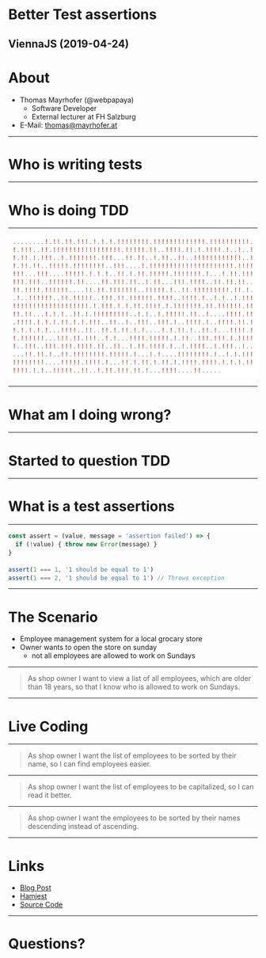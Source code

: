 # Better Test assertions

ViennaJS (2019-04-24)
---

# About

- Thomas Mayrhofer (@webpapaya)
  - Software Developer
  - External lecturer at FH Salzburg
- E-Mail: thomas@mayrhofer.at

---

# Who is writing tests

----

# Who is doing TDD

----

![failing tests](assets/failing_tests.png)

----

# What am I doing wrong? <!-- .element: class="color--white" -->

<!-- .slide: data-background="./assets/angry.gif" -->

----

# Started to question TDD <!-- .element: class="color--white" -->

<!-- .slide: data-background="./assets/questioning_myself.gif" -->

---

# What is a test assertions

----

```js
const assert = (value, message = 'assertion failed') => {
  if (!value) { throw new Error(message) }
}

assert(1 === 1, '1 should be equal to 1')
assert(1 === 2, '1 should be equal to 1') // Throws exception
```

---

# The Scenario

- Employee management system for a local grocary store
- Owner wants to open the store on sunday
  - not all employees are allowed to work on Sundays

----

> As shop owner I want to view a list of all employees, which are older than 18 years, so that I know who is allowed to work on Sundays.

----

# Live Coding <!-- .element: class="color--white" -->

<!-- .slide: data-background="./assets/supermarket.gif" -->

----

> As shop owner I want the list of employees to be sorted by their name, so I can find employees easier.

----

> As shop owner I want the list of employees to be capitalized, so I can read it better.

----

> As shop owner I want the employees to be sorted by their names descending instead of ascending.

---

# Links

- [Blog Post](https://dev.to/webpapaya/writing-better-test-assertions-lml)
- [Hamjest](https://github.com/rluba/hamjest/wiki/Matcher-documentation)
- [Source Code](https://github.com/webpapaya/better-test-assertions)

---

# Questions? <!-- .element: class="color--white" -->

<!-- .slide: data-background="./assets/raising_hand.gif" -->
